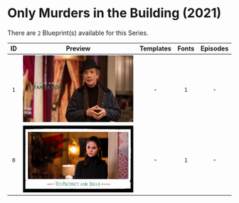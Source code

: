# Only Murders in the Building (2021)

There are `2` Blueprint(s) available for this Series.

| ID | Preview | Templates | Fonts | Episodes | 
| :---: | :---: | :---: | :---: | :---: |
| `1` | <img src="./1/preview.jpg" height="150"> | - | `1` | - |
| `0` | <img src="./0/preview.jpg" height="150"> | - | `1` | - |